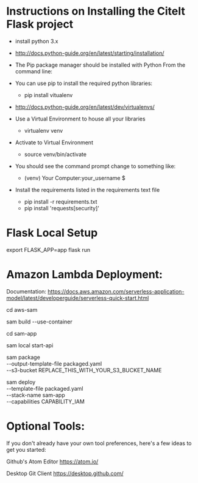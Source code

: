 Instructions on Installing the CiteIt Flask project
====================================================

  * install python 3.x
  * http://docs.python-guide.org/en/latest/starting/installation/

  * The Pip package manager should be installed with Python
From the command line:

  * You can use pip to install the required python libraries:
    * pip install vitualenv

  * http://docs.python-guide.org/en/latest/dev/virtualenvs/
  * Use a Virtual Environment to house all your libraries
    * virtualenv venv

  * Activate to Virtual Environment
    * source venv/bin/activate

  * You should see the command prompt change to something like:
    * (venv) Your Computer:your_username $

  * Install the requirements listed in the requirements text file
    * pip install -r requirements.txt
    * pip install 'requests[security]'


Flask Local Setup
=====================

  export FLASK_APP=app
  flask run


Amazon Lambda Deployment:
====================================================

Documentation: https://docs.aws.amazon.com/serverless-application-model/latest/developerguide/serverless-quick-start.html


cd aws-sam

sam build --use-container

cd sam-app

sam local start-api

sam package \
    --output-template-file packaged.yaml \
    --s3-bucket REPLACE_THIS_WITH_YOUR_S3_BUCKET_NAME


sam deploy \
    --template-file packaged.yaml \
    --stack-name sam-app \
    --capabilities CAPABILITY_IAM



Optional Tools:
==================
If you don't already have your own tool preferences, here's a few ideas
to get you started:

Github's Atom Editor
https://atom.io/

Desktop Git Client
https://desktop.github.com/
